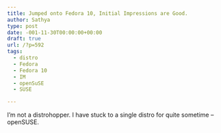 ```yaml
---
title: Jumped onto Fedora 10, Initial Impressions are Good.
author: Sathya
type: post
date: -001-11-30T00:00:00+00:00
draft: true
url: /?p=592
tags:
  - distro
  - Fedora
  - Fedora 10
  - IM
  - openSuSE
  - SUSE

---
```

I&#8217;m not a distrohopper. I have stuck to a single distro for quite sometime &#8211; openSUSE.